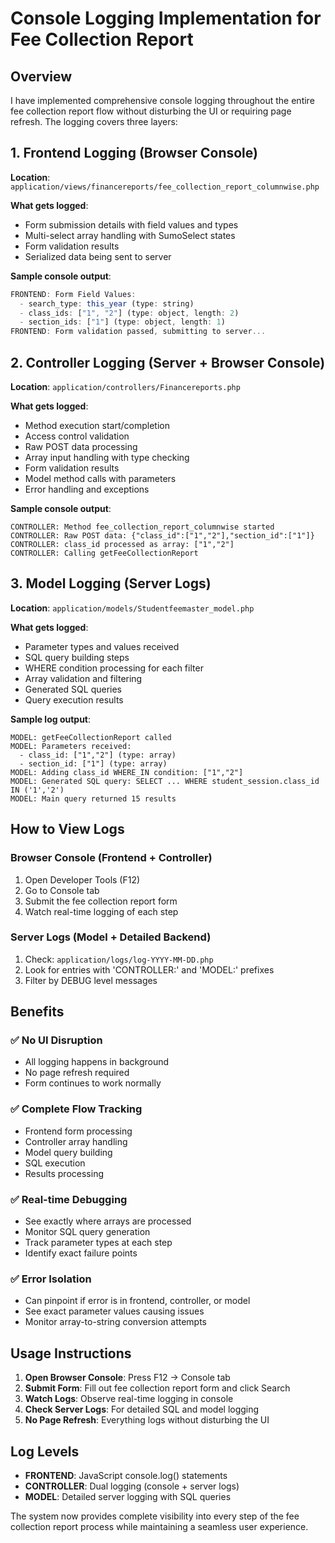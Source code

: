# Console Logging Implementation for Fee Collection Report

## Overview
I have implemented comprehensive console logging throughout the entire fee collection report flow without disturbing the UI or requiring page refresh. The logging covers three layers:

## 1. Frontend Logging (Browser Console)
**Location**: `application/views/financereports/fee_collection_report_columnwise.php`

**What gets logged**:
- Form submission details with field values and types
- Multi-select array handling with SumoSelect states
- Form validation results
- Serialized data being sent to server

**Sample console output**:
```javascript
FRONTEND: Form Field Values:
  - search_type: this_year (type: string)
  - class_ids: ["1", "2"] (type: object, length: 2)
  - section_ids: ["1"] (type: object, length: 1)
FRONTEND: Form validation passed, submitting to server...
```

## 2. Controller Logging (Server + Browser Console)
**Location**: `application/controllers/Financereports.php`

**What gets logged**:
- Method execution start/completion
- Access control validation
- Raw POST data processing
- Array input handling with type checking
- Form validation results
- Model method calls with parameters
- Error handling and exceptions

**Sample console output**:
```
CONTROLLER: Method fee_collection_report_columnwise started
CONTROLLER: Raw POST data: {"class_id":["1","2"],"section_id":["1"]}
CONTROLLER: class_id processed as array: ["1","2"]
CONTROLLER: Calling getFeeCollectionReport
```

## 3. Model Logging (Server Logs)
**Location**: `application/models/Studentfeemaster_model.php`

**What gets logged**:
- Parameter types and values received
- SQL query building steps
- WHERE condition processing for each filter
- Array validation and filtering
- Generated SQL queries
- Query execution results

**Sample log output**:
```
MODEL: getFeeCollectionReport called
MODEL: Parameters received:
  - class_id: ["1","2"] (type: array)
  - section_id: ["1"] (type: array)
MODEL: Adding class_id WHERE_IN condition: ["1","2"]
MODEL: Generated SQL query: SELECT ... WHERE student_session.class_id IN ('1','2')
MODEL: Main query returned 15 results
```

## How to View Logs

### Browser Console (Frontend + Controller)
1. Open Developer Tools (F12)
2. Go to Console tab
3. Submit the fee collection report form
4. Watch real-time logging of each step

### Server Logs (Model + Detailed Backend)
1. Check: `application/logs/log-YYYY-MM-DD.php`
2. Look for entries with 'CONTROLLER:' and 'MODEL:' prefixes
3. Filter by DEBUG level messages

## Benefits

### ✅ No UI Disruption
- All logging happens in background
- No page refresh required
- Form continues to work normally

### ✅ Complete Flow Tracking
- Frontend form processing
- Controller array handling
- Model query building
- SQL execution
- Results processing

### ✅ Real-time Debugging
- See exactly where arrays are processed
- Monitor SQL query generation
- Track parameter types at each step
- Identify exact failure points

### ✅ Error Isolation
- Can pinpoint if error is in frontend, controller, or model
- See exact parameter values causing issues
- Monitor array-to-string conversion attempts

## Usage Instructions

1. **Open Browser Console**: Press F12 → Console tab
2. **Submit Form**: Fill out fee collection report form and click Search
3. **Watch Logs**: Observe real-time logging in console
4. **Check Server Logs**: For detailed SQL and model logging
5. **No Page Refresh**: Everything logs without disturbing the UI

## Log Levels

- **FRONTEND**: JavaScript console.log() statements
- **CONTROLLER**: Dual logging (console + server logs)
- **MODEL**: Detailed server logging with SQL queries

The system now provides complete visibility into every step of the fee collection report process while maintaining a seamless user experience.
